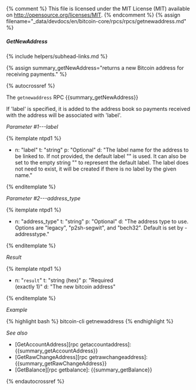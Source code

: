 {% comment %}
This file is licensed under the MIT License (MIT) available on
http://opensource.org/licenses/MIT.
{% endcomment %}
{% assign filename="_data/devdocs/en/bitcoin-core/rpcs/rpcs/getnewaddress.md" %}

##### GetNewAddress
{% include helpers/subhead-links.md %}

{% assign summary_getNewAddress="returns a new Bitcoin address for receiving payments." %}

{% autocrossref %}

The `getnewaddress` RPC {{summary_getNewAddress}}

If 'label' is specified, it is added to the address book
so payments received with the address will be associated with 'label'.

*Parameter #1---label*

{% itemplate ntpd1 %}
- n: "label"
  t: "string"
  p: "Optional"
  d: "The label name for the address to be linked to. If not provided, the default label \"\" is used. It can also be set to the empty string \"\" to represent the default label. The label does not need to exist, it will be created if there is no label by the given name."

{% enditemplate %}

*Parameter #2---address_type*

{% itemplate ntpd1 %}
- n: "address_type"
  t: "string"
  p: "Optional"
  d: "The address type to use. Options are \"legacy\", \"p2sh-segwit\", and \"bech32\". Default is set by -addresstype."

{% enditemplate %}

*Result*

{% itemplate ntpd1 %}
- n: "`result`"
  t: "string (hex)"
  p: "Required<br>(exactly 1)"
  d: "The new bitcoin address"

{% enditemplate %}

*Example*

{% highlight bash %}
bitcoin-cli getnewaddress
{% endhighlight %}

*See also*

* [GetAccountAddress][rpc getaccountaddress]: {{summary_getAccountAddress}}
* [GetRawChangeAddress][rpc getrawchangeaddress]: {{summary_getRawChangeAddress}}
* [GetBalance][rpc getbalance]: {{summary_getBalance}}

{% endautocrossref %}
